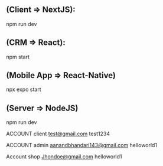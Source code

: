 ## (Client => NextJS):

npm run dev

## (CRM => React):

npm start

## (Mobile App => React-Native)

npx expo start

## (Server => NodeJS)

npm run dev

ACCOUNT client
test@gmail.com
test1234

ACCOUNT admin
aanandbhandari143@gmail.com
helloworld1

Account shop
Jhondoe@gmail.com
helloworld1
